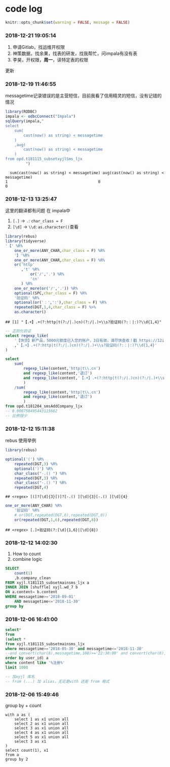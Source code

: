 code log
================

``` r
knitr::opts_chunk$set(warning = FALSE, message = FALSE)
```

### 2018-12-21 19:05:14

1.  申请Gitlab，找运维开权限
2.  神策数据，找余果，找表的研发，找我帮忙，问impala有没有表
3.  李昊，开权限，**周一**，读特定表的权限

更新

### 2018-12-19 11:46:55

messagetime记录错误的是主营短信，目前我看了信用精灵的短信，没有记错的情况

``` r
library(RODBC)
impala <- odbcConnect("Impala")
sqlQuery(impala,"
select 
    sum(
        cast(now() as string) < messagetime
    )
    ,avg(
        cast(now() as string) < messagetime
    )
from opd.t181115_subsetxyjlSms_ljx
         ")
```

``` 
  sum(cast(now() as string) < messagetime) avg(cast(now() as string) < messagetime)
1                                        0                                        0
```

### 2018-12-13 13:25:47

这里的翻译都有问题 在 impala中

1.  `[.]` -\> `.`: `char_class = F`
2.  `[\d]` -\> `\\d`: `as.character()`查看

<!-- end list -->

``` r
library(rebus)
library(tidyverse)
'【' %R%
    one_or_more(ANY_CHAR,char_class = F) %R%
    '】'%R%
    one_or_more(ANY_CHAR,char_class = F) %R%
    or('http'
       ,'t' %R% 
           or('/','.') %R% 
           'cn'
       ) %R%
    one_or_more(or('/','.')) %R%
    optional(SPC,char_class = F) %R%
    '验证码' %R%
    optional(or('：',':'),char_class = F) %R%
    repeated(DGT,1,4,char_class = F) %>% 
    as.character()
```

    ## [1] "【.+】.+(?:http|t(?:/|.)cn)(?:/|.)+\\s?验证码(?:：|:)?\\d{1,4}"

``` sql
-- 正则化验证
select regexp_like(
    '【快贷】新产品，5000元额度已入您的账户，3日有效，请尽快查收！戳 https://12i.cn/GdEnsq 验证码：1退订回T'
    ,'【.+】.+(?:http|t(?:/|.)cn)(?:/|.)+\\s?验证码(?:：|:)?\\d{1,4}'
)
```

``` sql
select 
    sum(
        regexp_like(content,'http|t\\.cn') 
        and regexp_like(content,'退订') 
        and regexp_like(content,'【.+】.+(?:http|t(?:/|.)cn)(?:/|.)+\\s?验证码(?:：|:)?\\d{1,4}')
        )
    /sum(
        regexp_like(content,'http|t\\.cn') 
        and regexp_like(content,'退订')
        )
from opd.t181204_smsAddCompany_ljx
-- 0.008758495443115662
-- 比例很少
```

### 2018-12-12 15:11:38

rebus 使用举例

``` r
library(rebus)
```

``` r
optional('(') %R%
    repeated(DGT,3) %R%
    optional(')') %R%
    char_class("-.() ") %R%
    repeated(DGT,3) %R%
    char_class("-.() ") %R%
    repeated(DGT,4)
```

    ## <regex> [(]?[\d]{3}[)]?[-.() ][\d]{3}[-.() ][\d]{4}

``` r
one_or_more(ANY_CHAR) %R%
    '验证码' %R%
    # or(DGT,repeated(DGT,6),repeated(DGT,8))
    or(repeated(DGT,1,6),repeated(DGT,8))
```

    ## <regex> [.]+验证码(?:[\d]{1,6}|[\d]{8})

### 2018-12-12 14:02:30

1.  How to count
2.  combine logic

<!-- end list -->

``` sql
SELECT 
    count(1)
    ,b.company_clean
FROM xyjl.t181115_subsetmainsms_ljx a
INNER JOIN [shuffle] xyjl.wd_7 b
ON a.content= b.content
WHERE messagetime>='2018-09-01'
    AND messagetime<='2018-11-30'
group by
```

### 2018-12-06 16:41:00

``` sql
select*
from
(select * 
from xyjl.t181115_subsetmainsms_ljx
where messagetime>='2018-05-30' and messagetime<='2018-11-30'
--and convert(char(8),messagetime,108)>='22:30:00' and convert(char(8),messagetime,108)<='23:00:00'
order by user_id) a
where content like '%注册%'
limit 1000

-- 加xyjl 库名
-- from (...) 加 alias，无论是with 还是 from 格式
```

### 2018-12-06 15:49:46

group by + count

``` git
with a as (
    select 1 as x1 union all
    select 2 as x1 union all
    select 3 as x1 union all
    select 4 as x1 union all
    select 5 as x1 union all
    select 3 as x1
)
select count(1), x1
from a
group by 2
```
